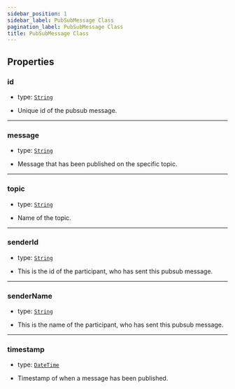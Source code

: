 ```yaml
---
sidebar_position: 1
sidebar_label: PubSubMessage Class
pagination_label: PubSubMessage Class
title: PubSubMessage Class
---
```


<div class="sdk-api-ref-only-h4">

## Properties

### id

- type: [`String`](https://api.dart.dev/stable/2.15.1/dart-core/String-class.html)

- Unique id of the pubsub message.

---

### message

- type: [`String`](https://api.dart.dev/stable/2.15.1/dart-core/String-class.html)

- Message that has been published on the specific topic.

---

### topic

- type: [`String`](https://api.dart.dev/stable/2.15.1/dart-core/String-class.html)

- Name of the topic.

---

### senderId

- type: [`String`](https://api.dart.dev/stable/2.15.1/dart-core/String-class.html)

- This is the id of the participant, who has sent this pubsub message.

---

### senderName

- type: [`String`](https://api.dart.dev/stable/2.15.1/dart-core/String-class.html)

- This is the name of the participant, who has sent this pubsub message.

---

### timestamp

- type: [`DateTime`](https://api.dart.dev/stable/2.15.1/dart-core/DateTime-class.html)

- Timestamp of when a message has been published.

</div>
